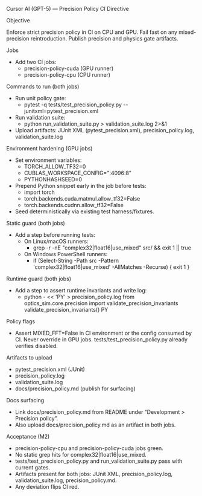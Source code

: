 Cursor AI (GPT-5) — Precision Policy CI Directive

Objective

Enforce strict precision policy in CI on CPU and GPU. Fail fast on any mixed-precision reintroduction. Publish precision and physics gate artifacts.

Jobs

- Add two CI jobs:
  - precision-policy-cuda (GPU runner)
  - precision-policy-cpu (CPU runner)

Commands to run (both jobs)

- Run unit policy gate:
  - pytest -q tests/test_precision_policy.py --junitxml=pytest_precision.xml
- Run validation suite:
  - python run_validation_suite.py > validation_suite.log 2>&1
- Upload artifacts: JUnit XML (pytest_precision.xml), precision_policy.log, validation_suite.log

Environment hardening (GPU jobs)

- Set environment variables:
  - TORCH_ALLOW_TF32=0
  - CUBLAS_WORKSPACE_CONFIG=":4096:8"
  - PYTHONHASHSEED=0
- Prepend Python snippet early in the job before tests:
  - import torch
  - torch.backends.cuda.matmul.allow_tf32=False
  - torch.backends.cudnn.allow_tf32=False
- Seed deterministically via existing test harness/fixtures.

Static guard (both jobs)

- Add a step before running tests:
  - On Linux/macOS runners:
    - grep -r -nE "complex32|float16|use_mixed" src/ && exit 1 || true
  - On Windows PowerShell runners:
    - if (Select-String -Path src -Pattern 'complex32|float16|use_mixed' -AllMatches -Recurse) { exit 1 }

Runtime guard (both jobs)

- Add a step to assert runtime invariants and write log:
  - python - << 'PY' > precision_policy.log
    from optics_sim.core.precision import validate_precision_invariants
    validate_precision_invariants()
    PY

Policy flags

- Assert MIXED_FFT=False in CI environment or the config consumed by CI. Never override in GPU jobs. tests/test_precision_policy.py already verifies disabled.

Artifacts to upload

- pytest_precision.xml (JUnit)
- precision_policy.log
- validation_suite.log
- docs/precision_policy.md (publish for surfacing)

Docs surfacing

- Link docs/precision_policy.md from README under “Development > Precision policy”.
- Also upload docs/precision_policy.md as an artifact in both jobs.

Acceptance (M2)

- precision-policy-cpu and precision-policy-cuda jobs green.
- No static grep hits for complex32|float16|use_mixed.
- tests/test_precision_policy.py and run_validation_suite.py pass with current gates.
- Artifacts present for both jobs: JUnit XML, precision_policy.log, validation_suite.log, precision_policy.md.
- Any deviation flips CI red.




